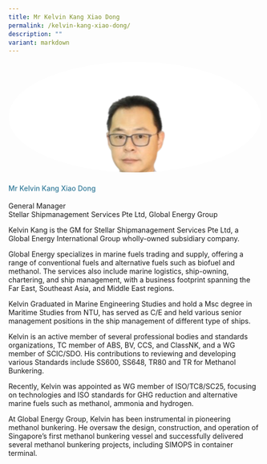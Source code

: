 ```yaml
---
title: Mr Kelvin Kang Xiao Dong
permalink: /kelvin-kang-xiao-dong/
description: ""
variant: markdown
---
```

<div class="row"> <div class="col is-3"> <img src="/images/Speakers/2024/Speaker_-_Mr._Kelvin_Kang_XiaoDong-.png" alt="Mr Kelvin Kang Xiao Dong" class="image-adjust"> </div> <div class="col is-9 speaker-details"> <h4>Mr           Kelvin Kang Xiao Dong</h4> <p>          General Manager<br>           Stellar Shipmanagement Services Pte Ltd, Global Energy Group</p> <p>          

Kelvin Kang is the GM for Stellar Shipmanagement Services Pte Ltd, a Global Energy International Group wholly-owned subsidiary company.</p> <p>          

Global Energy specializes in marine fuels trading and supply, offering a range of conventional fuels and alternative fuels such as biofuel and methanol. The services also include marine logistics, ship-owning, chartering, and ship management, with a business footprint spanning the Far East, Southeast Asia, and Middle East regions. </p> <p>         

Kelvin Graduated in Marine Engineering Studies and hold a Msc degree in Maritime Studies from NTU, has served as C/E and held various senior management positions in the ship management of different type of ships.</p> <p>         

Kelvin is an active member of several professional bodies and standards organizations, TC member of ABS, BV, CCS, and ClassNK, and a WG member of SCIC/SDO. His contributions to reviewing and developing various Standards include SS600, SS648, TR80 and TR for Methanol Bunkering.</p> <p>         

Recently, Kelvin was appointed as WG member of ISO/TC8/SC25, focusing on technologies and ISO standards for GHG reduction and alternative marine fuels such as methanol, ammonia and hydrogen.</p> <p>          At Global Energy Group, Kelvin has been instrumental in pioneering methanol bunkering. He oversaw the design, construction, and operation of Singapore’s first methanol bunkering vessel and successfully delivered several methanol bunkering projects, including SIMOPS in container terminal.</p> </div> </div>


<style type="text/css"> 
      .image-adjust{
		object-fit: cover;
		height: 220px;
		width: 100%;
		border-radius:50%;
		object-position: top center;
	}
    .is-left{
      text-align: left;
    }
    h4{
      font-weight: 500; 
      color: #337B9A !important;
    }
     .speaker-details p { text-align: justified; }
  </style>
